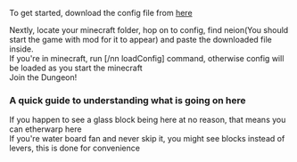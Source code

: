 To get started, download the config file from [here](https://github.com/Neionssss/Neion/releases/download/0.1.0.1/extrasConfig.json)

Nextly, locate your minecraft folder, hop on to config, find neion(You should start the game with mod for it to appear) and paste the downloaded file inside.  
If you're in minecraft, run [/nn loadConfig] command, otherwise config will be loaded as you start the minecraft  
Join the Dungeon!

### A quick guide to understanding what is going on here
If you happen to see a glass block being here at no reason, that means you can etherwarp here  
If you're water board fan and never skip it, you might see blocks instead of levers, this is done for convenience  

